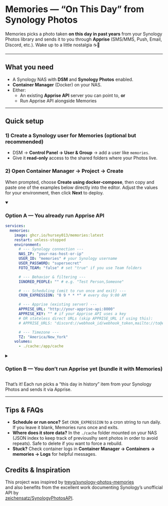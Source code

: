 # Memories — “On This Day” from Synology Photos

Memories picks a photo taken **on this day in past years** from your Synology Photos library and sends it to you through **Apprise** (SMS/MMS, Push, Email, Discord, etc.). Wake up to a little nostalgia ☕📸

---

## What you need

- A Synology NAS with **DSM** and **Synology Photos** enabled.
- **Container Manager** (Docker) on your NAS.
- Either:
  - An existing **Apprise API** server you can point to, **or**
  - Run Apprise API alongside Memories

---

## Quick setup

### 1) Create a Synology user for Memories (optional but recommended)

- DSM → **Control Panel → User & Group** → add a user like `memories`.
- Give it **read-only** access to the shared folders where your Photos live.

### 2) Open Container Manager → Project → Create

When prompted, choose **Create using docker‑compose**, then copy and paste one of the examples below directly into the editor. Adjust the values for your environment, then click **Next** to deploy.

<details open>

<summary><h3>Option A — You already run Apprise API</h3></summary>

```yaml
services:
  memories:
    image: ghcr.io/hursey013/memories:latest
    restart: unless-stopped
    environment:
      # --- Synology connection ---
      NAS_IP: "your-nas-host-or-ip"
      USER_ID: "memories" # your Synology username
      USER_PASSWORD: "supersecret"
      FOTO_TEAM: "false" # set "true" if you use Team folders

      # --- Behavior & filtering ---
      IGNORED_PEOPLE: "" # e.g. "Test Person,Someone"

      # --- Scheduling (omit to run once and exit) ---
      CRON_EXPRESSION: "0 9 * * *" # every day 9:00 AM

      # --- Apprise (existing server) ---
      APPRISE_URL: "http://your-apprise-api:8000"
      APPRISE_KEY: "" # if your Apprise API uses a key
      # OR stateless direct URLs (skip APPRISE_URL if using this):
      # APPRISE_URLS: "discord://webhook_id/webhook_token,mailto://to@example.com?from=me@example.com"

      # --- Timezone ---
      TZ: "America/New_York"
    volumes:
      - ./cache:/app/cache
```

</details>

<details>

<summary><h3>Option B — You don’t run Apprise yet (bundle it with Memories)</h3></summary>

```yaml
services:
  apprise-api:
    image: lscr.io/linuxserver/apprise-api:latest
    environment:
      PUID: "1026" # adjust to your DSM user/group if needed
      PGID: "100"
      TZ: "America/New_York"
    volumes:
      - ./apprise-config:/config
      - ./apprise-attachments:/attachments
    ports:
      - "8000:8000"
    restart: unless-stopped

  memories:
    image: ghcr.io/hursey013/memories:latest
    depends_on:
      - apprise-api
    restart: unless-stopped
    environment:
      # --- Synology connection ---
      NAS_IP: "your-nas-host-or-ip"
      USER_ID: "memories" # your Synology username
      USER_PASSWORD: "supersecret"
      FOTO_TEAM: "false" # set "true" if you use Team folders

      # --- Behavior & filtering ---
      IGNORED_PEOPLE: "" # e.g. "Test Person,Someone"

      # --- Scheduling (omit to run once and exit) ---
      CRON_EXPRESSION: "0 9 * * *" # every day 9:00 AM

      # --- Apprise (existing server) ---
      APPRISE_URL: "http://your-apprise-api:8000"
      APPRISE_KEY: "" # if your Apprise API uses a key
      # OR stateless direct URLs (skip APPRISE_URL if using this):
      # APPRISE_URLS: "discord://webhook_id/webhook_token,mailto://to@example.com?from=me@example.com"

      # --- Timezone ---
      TZ: "America/New_York"
    volumes:
      - ./cache:/app/cache
```

</details>

That’s it! Each run picks a “this day in history” item from your Synology Photos and sends it via Apprise.

---

## Tips & FAQs

- **Schedule or run once?** Set `CRON_EXPRESSION` to a cron string to run daily. If you leave it blank, Memories runs once and exits.
- **Where does it store data?** In the `./cache` folder mounted on your NAS (JSON index to keep track of previouslhy sent photos in order to avoid repeats). Safe to delete if you want to force a rebuild.
- **Stuck?** Check container logs in **Container Manager → Containers → memories → Logs** for helpful messages.

## Credits & Inspiration

This project was inspired by [treyg/synology-photos-memories](https://github.com/treyg/synology-photos-memories)  
and also benefits from the excellent work documenting Synology’s unofficial API by  
[zeichensatz/SynologyPhotosAPI](https://github.com/zeichensatz/SynologyPhotosAPI).
